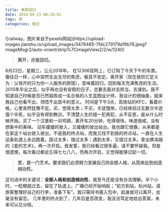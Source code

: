 ```yaml
---
title: 离家回归
date: 2018-08-23 08:20:01
tags: 家
categories: 随记
---
```



<meta name="referrer" content="no-referrer" />
![railway，图片来自于pexels网站](https://upload-images.jianshu.io/upload_images/3478485-7fdc279179af9b76.jpeg?imageMogr2/auto-orient/strip%7CimageView2/2/w/1240)

<!--more-->



> **离开，亦是回归。**

8月22日，星期三，公元2018年。
在12306官网上，已订购了今天下午的车票。像往日一样，心中突然生出无尽的焦虑，极其不安定。离开家（现在我将它定义为：父母开的只为你一人服务的旅馆），意味着回归，回到每天充满焦虑的生活。2015年毕业之后，似乎再也没有安稳的日子，总要去面对去担当，去谋划。我不知道自己时候是否已然锻炼成一名合格的人生蓝图设计师，我设计的很抽象，就来我自己也看不出，领悟不出其中的意义。
时间是下午3点，高铁站的KFC，看着价格，心里突然犹豫不定。买，觉得太贵；不买，半途饿惨。已经体验过无数次半途饿个半死，似乎没有得到教训，不清楚人生的错一犯再犯，从不反思，是从什么时候开始。买了一个汉堡和一对鸡翅，离开车20分钟，吃得很快，味道很咸，没有想象中的美味。
动车缓缓的驶入，又缓缓的驶出站台。我也跟它很像，从来都是在家这个站台驶入驶出，不是我的终点站，而我又找不到我的终点站，一直在人生这条轨道上永远跑着。路过太多，错过太多；遇到太多，又错过太多。拿出佛洛姆的《爱的艺术》，再一次开启。我发誓，我已经看过很多遍，请不要怀疑我。但是很遗憾，每次看过都会忘得七七八八，而再次开启，又觉得能够记起一切。

> **爱，是一门艺术。要求我们必须努力发展自己的全部人格，从而来达到创造倾向性。**

这句话中的关键词：**全部人格和创造倾向性**，我至今还是没有办法理解。半个小时，一眨眼就过去，留在了轨道上。广播已经开始响起；“前方到站，杭州站，请旅客整理好自己的行李，准备下车”。我只需将书塞入包中，起身就可以离开，丝毫没有留恋。
几年里的终点到了，几年后是否改变，我没法笃定地给出答案，未来可以见分晓。